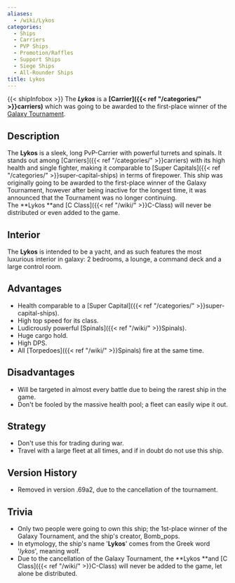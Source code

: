 ```yaml
---
aliases:
  - /wiki/Lykos
categories:
  - Ships
  - Carriers
  - PVP Ships
  - Promotion/Raffles
  - Support Ships
  - Siege Ships
  - All-Rounder Ships
title: Lykos
---
```


{{< shipInfobox >}} The **_Lykos_** is a **[Carrier]({{< ref "/categories/" >}}carriers)** which was going to be awarded to the first-place winner of the [Galaxy Tournament](https://challonge.com/GalaxyAT).

## Description

The **Lykos** is a sleek, long PvP-Carrier with powerful turrets and spinals. It stands out among [Carriers]({{< ref "/categories/" >}}carriers) with its high health and single fighter, making it comparable to [Super Capitals]({{< ref "/categories/" >}}super-capital-ships) in terms of firepower. This ship was originally going to be awarded to the first-place winner of the Galaxy Tournament, however after being inactive for the longest time, it was announced that the Tournament was no longer continuing. The **Lykos **and [C Class]({{< ref "/wiki/" >}}C-Class) will never be distributed or even added to the game.

## Interior

The **Lykos** is intended to be a yacht, and as such features the most luxurious interior in galaxy: 2 bedrooms, a lounge, a command deck and a large control room.

## Advantages

- Health comparable to a [Super Capital]({{< ref "/categories/" >}}super-capital-ships).
- High top speed for its class.
- Ludicrously powerful [Spinals]({{< ref "/wiki/" >}}Spinals).
- Huge cargo hold.
- High DPS.
- All [Torpedoes]({{< ref "/wiki/" >}}Spinals) fire at the same time.

## Disadvantages

- Will be targeted in almost every battle due to being the rarest ship in the game.
- Don't be fooled by the massive health pool; a fleet can easily wipe it out.

## Strategy

- Don't use this for trading during war.
- Travel with a large fleet at all times, and if in doubt do not use this ship.

## Version History

- Removed in version .69a2, due to the cancellation of the tournament.

## Trivia

- Only two people were going to own this ship; the 1st-place winner of the Galaxy Tournament, and the ship's creator, Bomb_pops.
- In etymology, the ship's name '**Lykos**' comes from the Greek word '_lykos_', meaning wolf.
- Due to the cancellation of the Galaxy Tournament, the **Lykos **and [C Class]({{< ref "/wiki/" >}}C-Class) will never be added to the game, let alone be distributed.
